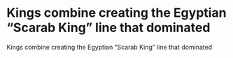 # Kings combine creating the Egyptian “Scarab King” line that dominated

Kings combine creating the Egyptian “Scarab King” line that dominated